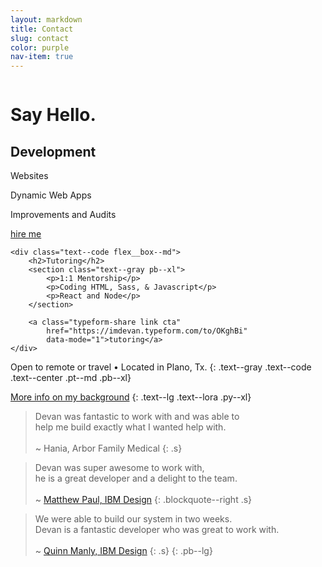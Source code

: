 ```yaml
---
layout: markdown
title: Contact
slug: contact
color: purple
nav-item: true
---
```


<div class="flex flex--flag flex--space-between flex--column flex--row-rev-md pt--xxl pb--xl s">
    <div class="flex__box--md text--center text--right-md pb--md p--reset-md">
        <img src="http://i.imgur.com/tuAeTfJ.png" alt="" class="mw--100-45">
    </div>
    <div class="flex__box--md text--lg text--lora">
        <h1>Say Hello.</h1>
    </div>
</div>

<section class="flex flex--center flex--column flex--row-md mw--80-600 m--auto shadow--lg  p--lg">
    <div class="text--code flex__box--md">
        <h2>Development</h2>
        <section class="text--gray pb--xl">
            <p>Websites</p>
            <p>Dynamic Web Apps</p>
            <p>Improvements and Audits</p>
        </section>
        <section class="pb--lg p--reset-md">
            <a class="typeform-share link cta"
                href="https://imdevan.typeform.com/to/DJyZhU"
                data-mode="1">hire me</a>
        </section>
    </div>

    <div class="text--code flex__box--md">
        <h2>Tutoring</h2>
        <section class="text--gray pb--xl">
            <p>1:1 Mentorship</p>
            <p>Coding HTML, Sass, & Javascript</p>
            <p>React and Node</p>
        </section>

        <a class="typeform-share link cta"
            href="https://imdevan.typeform.com/to/OKghBi"
            data-mode="1">tutoring</a>
    </div>
</section>

 Open to remote or travel • Located in Plano, Tx.
{: .text--gray .text--code .text--center .pt--md .pb--xl}

 [More info on my background](/about-me)
{: .text--lg .text--lora .py--xl}


> Devan was fantastic to work with and was able to<br class="hide show--md">
  help me build exactly what I wanted help with.<br><br>
  <span>~ Hania, Arbor Family Medical</span>
{: .s}

> Devan was super awesome to work with,<br class="hide show--md">
  he is a great developer and a delight to the team.<br><br>
  <span>~ <a href="twitter.com/">Matthew Paul, IBM Design</a></span>
{: .blockquote--right .s}

> We were able to build our system in two weeks.<br class="hide show--md">
  Devan is a fantastic developer who was great to work with.<br><br>
  <span>~ <a href="twitter.com/">Quinn Manly, IBM Design</a></span>
{: .s}
{: .pb--lg}
